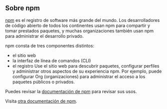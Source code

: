 ## Sobre npm
[npm](https://docs.npmjs.com/about-npm/) es el registro de software más grande del mundo. Los desarrolladores de código abierto de todos los continentes usan npm para compartir y tomar prestados paquetes, y muchas organizaciones también usan npm para administrar el desarrollo privado.

npm consta de tres componentes distintos:

- el sitio web
- la interfaz de línea de comandos (CLI)
- el registro
Use el sitio web para descubrir paquetes, configurar perfiles y administrar otros aspectos de su experiencia npm. Por ejemplo, puede configurar Org (organizaciones) para administrar el acceso a los paquetes públicos o privados.

Puedes revisar la [documentación de npm](https://docs.npmjs.com/aboutnpm/) para revisar sus usos.

Visita [otra documentación de npm](https://docsnpmjs.com/aboutnpm/).